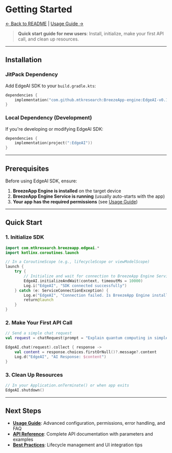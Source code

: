 # Getting Started

[← Back to README](../README.md) | [Usage Guide →](./USAGE_GUIDE.md)

> **Quick start guide for new users**: Install, initialize, make your first API call, and clean up resources.

---

## Installation

### JitPack Dependency

Add EdgeAI SDK to your `build.gradle.kts`:

```kotlin
dependencies {
    implementation("com.github.mtkresearch:BreezeApp-engine:EdgeAI-v0.1.1")
}
```

### Local Dependency (Development)

If you're developing or modifying EdgeAI SDK:

```kotlin
dependencies {
    implementation(project(":EdgeAI"))
}
```

---

## Prerequisites

Before using EdgeAI SDK, ensure:

1. **BreezeApp Engine is installed** on the target device
2. **BreezeApp Engine Service is running** (usually auto-starts with the app)
3. **Your app has the required permissions** (see [Usage Guide](./USAGE_GUIDE.md#permissions))

---

## Quick Start

### 1. Initialize SDK

```kotlin
import com.mtkresearch.breezeapp.edgeai.*
import kotlinx.coroutines.launch

// In a CoroutineScope (e.g., lifecycleScope or viewModelScope)
launch {
    try {
        // Initialize and wait for connection to BreezeApp Engine Service
        EdgeAI.initializeAndWait(context, timeoutMs = 10000)
        Log.i("EdgeAI", "SDK connected successfully")
    } catch (e: ServiceConnectionException) {
        Log.e("EdgeAI", "Connection failed. Is BreezeApp Engine installed?", e)
        return@launch
    }
}
```

### 2. Make Your First API Call

```kotlin
// Send a simple chat request
val request = chatRequest(prompt = "Explain quantum computing in simple terms")

EdgeAI.chat(request).collect { response ->
    val content = response.choices.firstOrNull()?.message?.content
    Log.d("EdgeAI", "AI Response: $content")
}
```

### 3. Clean Up Resources

```kotlin
// In your Application.onTerminate() or when app exits
EdgeAI.shutdown()
```

---

## Next Steps

- **[Usage Guide](./USAGE_GUIDE.md)**: Advanced configuration, permissions, error handling, and FAQ
- **[API Reference](./API_REFERENCE.md)**: Complete API documentation with parameters and examples
- **[Best Practices](./BEST_PRACTICES.md)**: Lifecycle management and UI integration tips 